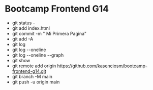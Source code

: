 # Bootcamp Frontend G14

* git status - 
* git add index.html
* git commit -m " Mi Primera Pagina"
* git add -A
* git log
* git log --oneline
* git log --oneline --graph
* git show <hash>
* git remote add origin https://github.com/kasenciosm/bootcamp-frontend-g14.git
* git branch -M main
* git push -u origin main